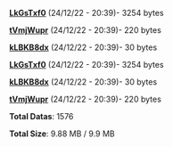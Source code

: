 [**LkGsTxf0**](/data/LkGsTxf0.txt) (24/12/22 - 20:39)- 3254 bytes

[**tVmjWupr**](/data/tVmjWupr.txt) (24/12/22 - 20:39)- 220 bytes

[**kLBKB8dx**](/data/kLBKB8dx.txt) (24/12/22 - 20:39)- 30 bytes

[**LkGsTxf0**](/data/LkGsTxf0.txt) (24/12/22 - 20:39)- 3254 bytes

[**kLBKB8dx**](/data/kLBKB8dx.txt) (24/12/22 - 20:39)- 30 bytes

[**tVmjWupr**](/data/tVmjWupr.txt) (24/12/22 - 20:39)- 220 bytes

**Total Datas**: 1576

**Total Size**: 9.88 MB / 9.9 MB